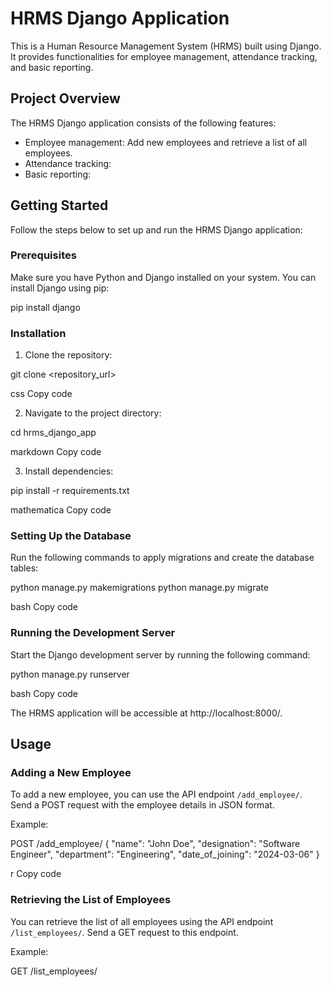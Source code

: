 # HRMS Django Application

This is a Human Resource Management System (HRMS) built using Django. It provides functionalities for employee management, attendance tracking, and basic reporting.

## Project Overview

The HRMS Django application consists of the following features:

- Employee management: Add new employees and retrieve a list of all employees.
- Attendance tracking:
- Basic reporting:

## Getting Started

Follow the steps below to set up and run the HRMS Django application:

### Prerequisites

Make sure you have Python and Django installed on your system. You can install Django using pip:

pip install django

### Installation

1. Clone the repository:

git clone <repository_url>

css
Copy code

2. Navigate to the project directory:

cd hrms_django_app

markdown
Copy code

3. Install dependencies:

pip install -r requirements.txt

mathematica
Copy code

### Setting Up the Database

Run the following commands to apply migrations and create the database tables:

python manage.py makemigrations
python manage.py migrate

bash
Copy code

### Running the Development Server

Start the Django development server by running the following command:

python manage.py runserver

bash
Copy code

The HRMS application will be accessible at http://localhost:8000/.

## Usage

### Adding a New Employee

To add a new employee, you can use the API endpoint `/add_employee/`. Send a POST request with the employee details in JSON format.

Example:

POST /add_employee/
{
"name": "John Doe",
"designation": "Software Engineer",
"department": "Engineering",
"date_of_joining": "2024-03-06"
}

r
Copy code

### Retrieving the List of Employees

You can retrieve the list of all employees using the API endpoint `/list_employees/`. Send a GET request to this endpoint.

Example:

GET /list_employees/
